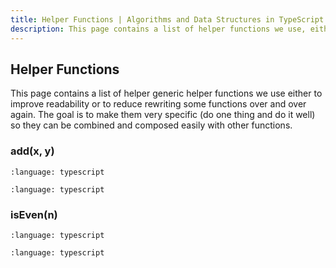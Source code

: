 ```yaml
---
title: Helper Functions | Algorithms and Data Structures in TypeScript and JavaScript
description: This page contains a list of helper functions we use, either to improve readability or to reduce rewriting some functions over and over again.
---
```


## Helper Functions

This page contains a list of helper generic helper functions we use either to improve readability or to reduce rewriting some functions over and over again. The goal is to make them very specific (do one thing and do it well) so they can be combined and composed easily with other functions.

### add(x, y)

```{literalinclude} /../src/algds/ts/lib/add.test.ts
:language: typescript
```

```{literalinclude} /../src/algds/ts/lib/add.ts
:language: typescript
```

### isEven(n)

```{literalinclude} /../src/algds/ts/lib/isEven.test.ts
:language: typescript
```

```{literalinclude} /../src/algds/ts/lib/add.ts
:language: typescript
```
